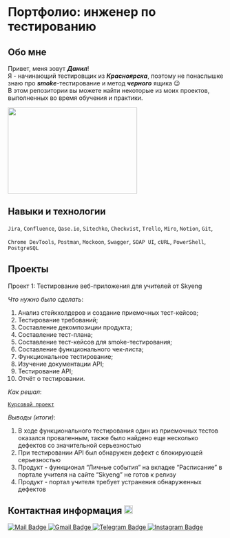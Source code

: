 # Портфолио: инженер по тестированию

## Обо мне 

Привет, меня зовут **<em>Данил</em>**! <br>
Я - начинающий тестировщик из **<em>Красноярска</em>**, поэтому не понаслышке знаю про **<em>smoke</em>**-тестирование и метод **<em>черного</em>** ящика :wink:<br>
В этом репозитории вы можете найти некоторые из моих проектов, выполненных во время обучения и практики. <br>

<div>
  <img src="https://media.giphy.com/media/cNfIqjpCY1zqfaLmd8/giphy.gif" width="300" height="200"/>
</div>

## Навыки и технологии

``Jira``, ``Confluence``, ``Qase.io``, ``Sitechko``, ``Checkvist``, ``Trello``, ``Miro``, ``Notion``, ``Git``,

``Chrome DevTools``, ``Postman``, ``Mockoon``, ``Swagger``, ``SOAP UI``, ``cURL``, ``PowerShell``, ``PostgreSQL``

## Проекты

<p>Проект 1: Тестирование веб-приложения для учителей от Skyeng</p>
<p><em>Что нужно было сделать</em>:</p>
<ol>
  <li>Анализ стейкхолдеров и создание приемочных тест-кейсов;</li>
  <li>Тестирование требований;</li>
  <li>Составление декомпозиции продукта;</li>
  <li>Составление тест-плана;</li>
  <li>Составление тест-кейсов для smoke-тестирования;</li>
  <li>Составление функционального чек-листа;</li>
  <li>Функциональное тестирование;</li>
  <li>Изучение документации API;</li>
  <li>Тестирование API;</li>
  <li>Отчёт о тестировании.</li>
</ol>

<p><em>Как решал</em>:</p>
  
<a href="https://www.notion.so/84a558e56ffa40b3b34605ed59c09921">``Курсовой проект``</a>
 
 <p><em>Выводы (итоги)</em>:</p>
<ol>
  <li>В ходе функционального тестирования один из приемочных тестов оказался проваленным, также было найдено еще несколько дефектов со значительной серьезностью</li>
  <li>При тестировании API был обнаружен дефект с блокирующей серьезностью</li>
  <li>Продукт - функционал “Личные события” на вкладке “Расписание” в портале учителя на сайте “Skyeng” не готов к релизу</li>
  <li>Продукт - портал учителя требует устранения обнаруженных дефектов</li>
</ol>

## Контактная информация <img src="https://user-images.githubusercontent.com/74038190/235294016-6556559a-ed58-4ca6-a4c9-c307cbe0b6b7.gif" width="20" height="20"/>
<div id="badges">
   <a href="danil_stafeychuk_97@mail.ru">
  <img src="https://img.shields.io/badge/mail-blue?logo=mail&logoColor=white" alt="Mail Badge"/>
  </a>
  <a href="danilstafeychuk97@gmail.ru">
  <img src="https://img.shields.io/badge/mail-white?logo=gmail&logoColor=red" alt="Gmail Badge"/>
  </a>
  <a href="https://t.me/imdanilandu">
  <img src="https://img.shields.io/badge/Telegram-white?logo=telegram&logoColor=light%20blue" alt="Telegram Badge"/>
  </a>
  <a href="https://instagram.com/imdanilandu?igshid=MmIzYWVlNDQ5Yg==">
  <img src="https://img.shields.io/badge/Instagram-pink?logo=instagram&logoColor=white" alt="Instagram Badge"/>
  </a> 
</div><br>

<img src="https://komarev.com/ghpvc/?username=yimdanilandu&style=flat-square&color=blue" alt=""/>
